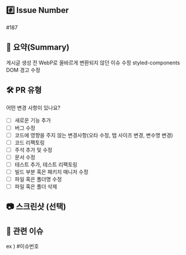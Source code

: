 ## #️⃣ Issue Number

#187 

## 📝 요약(Summary)

게시글 생성 전 WebP로 올바르게 변환되지 않던 이슈 수정
styled-components DOM 경고 수정

## 🛠️ PR 유형

어떤 변경 사항이 있나요?

- [ ] 새로운 기능 추가
- [ ] 버그 수정
- [ ] 코드에 영향을 주지 않는 변경사항(오타 수정, 탭 사이즈 변경, 변수명 변경)
- [ ] 코드 리팩토링
- [ ] 주석 추가 및 수정
- [ ] 문서 수정
- [ ] 테스트 추가, 테스트 리팩토링
- [ ] 빌드 부분 혹은 패키지 매니저 수정
- [ ] 파일 혹은 폴더명 수정
- [ ] 파일 혹은 폴더 삭제

## 📷 스크린샷 (선택)


## 🔗 관련 이슈
ex ) #이슈번호

